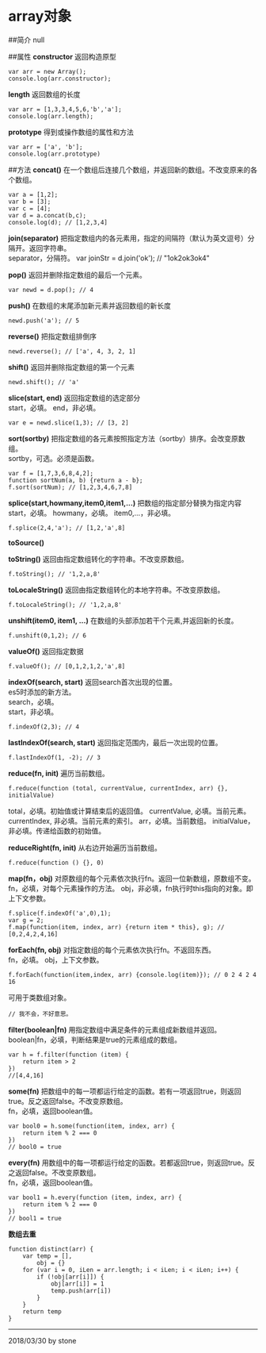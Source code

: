 # array对象
##简介
null

##属性
**constructor** 返回构造原型  

    var arr = new Array();
    console.log(arr.constructor);

**length** 返回数组的长度  
    
    var arr = [1,3,3,4,5,6,'b','a'];
    console.log(arr.length);

**prototype** 得到或操作数组的属性和方法  

    var arr = ['a', 'b'];
    console.log(arr.prototype)

##方法
**concat()** 在一个数组后连接几个数组，并返回新的数组。不改变原来的各个数组。  

    var a = [1,2];
    var b = [3];
    var c = [4];
    var d = a.concat(b,c);
    console.log(d); // [1,2,3,4]

**join(separator)** 把指定数组内的各元素用，指定的间隔符（默认为英文逗号）分隔开。返回字符串。  
separator，分隔符。
    var joinStr = d.join('ok'); // "1ok2ok3ok4"

**pop()** 返回并删除指定数组的最后一个元素。  

    var newd = d.pop(); // 4

**push()** 在数组的末尾添加新元素并返回数组的新长度  

    newd.push('a'); // 5 

**reverse()** 把指定数组排倒序  

    newd.reverse(); // ['a', 4, 3, 2, 1]

**shift()** 返回并删除指定数组的第一个元素  

    newd.shift(); // 'a'

**slice(start, end)** 返回指定数组的选定部分  
start，必填。
end，非必填。
    
    var e = newd.slice(1,3); // [3, 2]

**sort(sortby)** 把指定数组的各元素按照指定方法（sortby）排序。会改变原数组。  
sortby，可选。必须是函数。

    var f = [1,7,3,6,8,4,2];
    function sortNum(a, b) {return a - b};
    f.sort(sortNum); // [1,2,3,4,6,7,8]

**splice(start,howmany,item0,item1,...)** 把数组的指定部分替换为指定内容  
start，必填。
howmany，必填。
item0,...，非必填。

    f.splice(2,4,'a'); // [1,2,'a',8]

**toSource()**  


**toString()** 返回由指定数组转化的字符串。不改变原数组。  

    f.toString(); // '1,2,a,8'

**toLocaleString()** 返回由指定数组转化的本地字符串。不改变原数组。  

    f.toLocaleString(); // '1,2,a,8'

**unshift(item0, item1, ...)** 在数组的头部添加若干个元素,并返回新的长度。   

    f.unshift(0,1,2); // 6

**valueOf()** 返回指定数据  

    f.valueOf(); // [0,1,2,1,2,'a',8]

**indexOf(search, start)** 返回search首次出现的位置。  
es5时添加的新方法。  
search，必填。  
start，非必填。  

    f.indexOf(2,3); // 4

**lastIndexOf(search, start)** 返回指定范围内，最后一次出现的位置。  

    f.lastIndexOf(1, -2); // 3

**reduce(fn, init)** 遍历当前数组。  

    f.reduce(function (total, currentValue, currentIndex, arr) {}, initialValue)

total，必填。初始值或计算结束后的返回值。
currentValue, 必填。当前元素。
currentIndex, 非必填。当前元素的索引。
arr，必填。当前数组。
initialValue，非必填。传递给函数的初始值。

**reduceRight(fn, init)** 从右边开始遍历当前数组。  

    f.reduce(function () {}, 0)

**map(fn，obj)** 对原数组的每个元素依次执行fn。返回一位新数组，原数组不变。  
fn，必填，对每个元素操作的方法。
obj，非必填，fn执行时this指向的对象。即上下文参数。  

    f.splice(f.indexOf('a',0),1);
    var g = 2;
    f.map(function(item, index, arr) {return item * this}, g); // [0,2,4,2,4,16]

**forEach(fn, obj)** 对指定数组的每个元素依次执行fn。不返回东西。  
fn，必填。
obj，上下文参数。

    f.forEach(function(item,index, arr) {console.log(item)}); // 0 2 4 2 4 16

可用于类数组对象。  

    // 我不会，不好意思。

**filter(boolean|fn)** 用指定数组中满足条件的元素组成新数组并返回。  
boolean|fn，必填，判断结果是true的元素组成的数组。

    var h = f.filter(function (item) {
        return item > 2
    })
    //[4,4,16]

**some(fn)** 把数组中的每一项都运行给定的函数。若有一项返回true，则返回true。反之返回false。不改变原数组。  
fn，必填，返回boolean值。

    var bool0 = h.some(function(item, index, arr) {
        return item % 2 === 0
    })
    // bool0 = true

**every(fn)** 用数组中的每一项都运行给定的函数。若都返回true，则返回true。反之返回false。不改变原数组。  
fn，必填，返回boolean值。  

    var bool1 = h.every(function (item, index, arr) {
        return item % 2 === 0
    })
    // bool1 = true

**数组去重**

    function distinct(arr) {
        var temp = [],
            obj = {}
        for (var i = 0, iLen = arr.length; i < iLen; i < iLen; i++) {
            if (!obj[arr[i]]) {
                obj[arr[i]] = 1
                temp.push(arr[i])
            }
        }
        return temp
    }

___
2018/03/30 by stone
